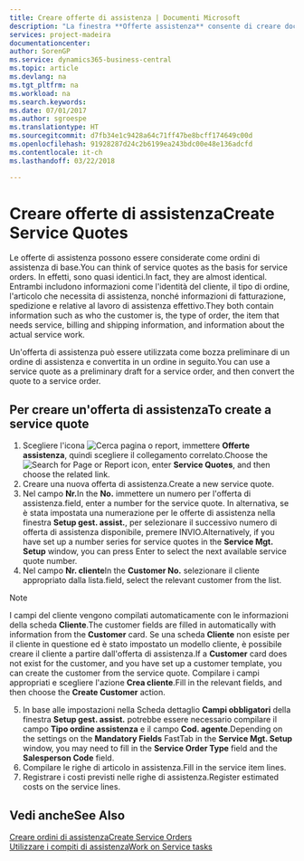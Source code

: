 ```yaml
---
title: Creare offerte di assistenza | Documenti Microsoft
description: "La finestra **Offerte assistenza** consente di creare documenti in cui vengono immesse informazioni relative a un servizio di assistenza, ad esempio riparazione e manutenzione, svolto su articoli in assistenza su richiesta del cliente. Un'offerta di assistenza può essere utilizzata come bozza preliminare di un ordine di assistenza e può essere in seguito convertita in un ordine."
services: project-madeira
documentationcenter: 
author: SorenGP
ms.service: dynamics365-business-central
ms.topic: article
ms.devlang: na
ms.tgt_pltfrm: na
ms.workload: na
ms.search.keywords: 
ms.date: 07/01/2017
ms.author: sgroespe
ms.translationtype: HT
ms.sourcegitcommit: d7fb34e1c9428a64c71ff47be8bcff174649c00d
ms.openlocfilehash: 91928287d24c2b6199ea243bdc00e48e136adcfd
ms.contentlocale: it-ch
ms.lasthandoff: 03/22/2018

---
```

# <a name="create-service-quotes"></a><span data-ttu-id="96c91-104">Creare offerte di assistenza</span><span class="sxs-lookup"><span data-stu-id="96c91-104">Create Service Quotes</span></span>
<span data-ttu-id="96c91-105">Le offerte di assistenza possono essere considerate come ordini di assistenza di base.</span><span class="sxs-lookup"><span data-stu-id="96c91-105">You can think of service quotes as the basis for service orders.</span></span> <span data-ttu-id="96c91-106">In effetti, sono quasi identici.</span><span class="sxs-lookup"><span data-stu-id="96c91-106">In fact, they are almost identical.</span></span> <span data-ttu-id="96c91-107">Entrambi includono informazioni come l'identità del cliente, il tipo di ordine, l'articolo che necessita di assistenza, nonché informazioni di fatturazione, spedizione e relative al lavoro di assistenza effettivo.</span><span class="sxs-lookup"><span data-stu-id="96c91-107">They both contain information such as who the customer is, the type of order, the item that needs service, billing and shipping information, and information about the actual service work.</span></span>
 
<span data-ttu-id="96c91-108">Un'offerta di assistenza può essere utilizzata come bozza preliminare di un ordine di assistenza e convertita in un ordine in seguito.</span><span class="sxs-lookup"><span data-stu-id="96c91-108">You can use a service quote as a preliminary draft for a service order, and then convert the quote to a service order.</span></span>  
  
## <a name="to-create-a-service-quote"></a><span data-ttu-id="96c91-109">Per creare un'offerta di assistenza</span><span class="sxs-lookup"><span data-stu-id="96c91-109">To create a service quote</span></span>  
1. <span data-ttu-id="96c91-110">Scegliere l'icona ![Cerca pagina o report](media/ui-search/search_small.png "Cerca pagina o report"), immettere **Offerte assistenza**, quindi scegliere il collegamento correlato.</span><span class="sxs-lookup"><span data-stu-id="96c91-110">Choose the ![Search for Page or Report](media/ui-search/search_small.png "Search for Page or Report icon") icon, enter **Service Quotes**, and then choose the related link.</span></span>  
2. <span data-ttu-id="96c91-111">Creare una nuova offerta di assistenza.</span><span class="sxs-lookup"><span data-stu-id="96c91-111">Create a new service quote.</span></span>  
3. <span data-ttu-id="96c91-112">Nel campo **Nr.**</span><span class="sxs-lookup"><span data-stu-id="96c91-112">In the **No.**</span></span> <span data-ttu-id="96c91-113">immettere un numero per l'offerta di assistenza.</span><span class="sxs-lookup"><span data-stu-id="96c91-113">field, enter a number for the service quote.</span></span> <span data-ttu-id="96c91-114">In alternativa, se è stata impostata una numerazione per le offerte di assistenza nella finestra **Setup gest. assist.**, per selezionare il successivo numero di offerta di assistenza disponibile, premere INVIO.</span><span class="sxs-lookup"><span data-stu-id="96c91-114">Alternatively, if you have set up a number series for service quotes in the **Service Mgt. Setup** window, you can press Enter to select the next available service quote number.</span></span>  
4. <span data-ttu-id="96c91-115">Nel campo **Nr. cliente**</span><span class="sxs-lookup"><span data-stu-id="96c91-115">In the **Customer No.**</span></span>  <span data-ttu-id="96c91-116">selezionare il cliente appropriato dalla lista.</span><span class="sxs-lookup"><span data-stu-id="96c91-116">field, select the relevant customer from the list.</span></span>  

  > [!Note]  
  >  <span data-ttu-id="96c91-117">I campi del cliente vengono compilati automaticamente con le informazioni della scheda **Cliente**.</span><span class="sxs-lookup"><span data-stu-id="96c91-117">The customer fields are filled in automatically with information from the **Customer** card.</span></span> <span data-ttu-id="96c91-118">Se una scheda **Cliente** non esiste per il cliente in questione ed è stato impostato un modello cliente, è possibile creare il cliente a partire dall'offerta di assistenza.</span><span class="sxs-lookup"><span data-stu-id="96c91-118">If a **Customer** card does not exist for the customer, and you have set up a customer template, you can create the customer from the service quote.</span></span> <span data-ttu-id="96c91-119">Compilare i campi appropriati e scegliere l'azione **Crea cliente**.</span><span class="sxs-lookup"><span data-stu-id="96c91-119">Fill in the relevant fields, and then choose the **Create Customer** action.</span></span>  
  
5. <span data-ttu-id="96c91-120">In base alle impostazioni nella Scheda dettaglio **Campi obbligatori** della finestra **Setup gest. assist.** potrebbe essere necessario compilare il campo **Tipo ordine assistenza** e il campo **Cod. agente**.</span><span class="sxs-lookup"><span data-stu-id="96c91-120">Depending on the settings on the **Mandatory Fields** FastTab in the **Service Mgt. Setup** window, you may need to fill in the **Service Order Type** field and the **Salesperson Code** field.</span></span>  
6. <span data-ttu-id="96c91-121">Compilare le righe di articolo in assistenza.</span><span class="sxs-lookup"><span data-stu-id="96c91-121">Fill in the service item lines.</span></span>  
7. <span data-ttu-id="96c91-122">Registrare i costi previsti nelle righe di assistenza.</span><span class="sxs-lookup"><span data-stu-id="96c91-122">Register estimated costs on the service lines.</span></span>  
  
## <a name="see-also"></a><span data-ttu-id="96c91-123">Vedi anche</span><span class="sxs-lookup"><span data-stu-id="96c91-123">See Also</span></span>  
[<span data-ttu-id="96c91-124">Creare ordini di assistenza</span><span class="sxs-lookup"><span data-stu-id="96c91-124">Create Service Orders</span></span>](service-how-to-create-service-orders.md)  
[<span data-ttu-id="96c91-125">Utilizzare i compiti di assistenza</span><span class="sxs-lookup"><span data-stu-id="96c91-125">Work on Service tasks</span></span>](service-how-to-work-on-service-tasks.md)  

 
